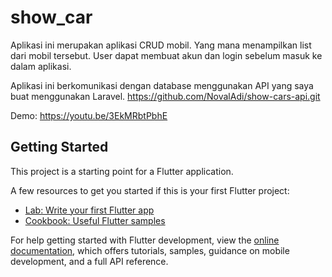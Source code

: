 # show_car

Aplikasi ini merupakan aplikasi CRUD mobil. Yang mana menampilkan list dari mobil
tersebut. User dapat membuat akun dan login sebelum masuk ke dalam aplikasi.

Aplikasi ini berkomunikasi dengan database menggunakan API yang saya buat menggunakan Laravel.
https://github.com/NovalAdi/show-cars-api.git

Demo:
https://youtu.be/3EkMRbtPbhE

## Getting Started

This project is a starting point for a Flutter application.

A few resources to get you started if this is your first Flutter project:

- [Lab: Write your first Flutter app](https://docs.flutter.dev/get-started/codelab)
- [Cookbook: Useful Flutter samples](https://docs.flutter.dev/cookbook)

For help getting started with Flutter development, view the
[online documentation](https://docs.flutter.dev/), which offers tutorials, samples, guidance on
mobile development, and a full API reference.
